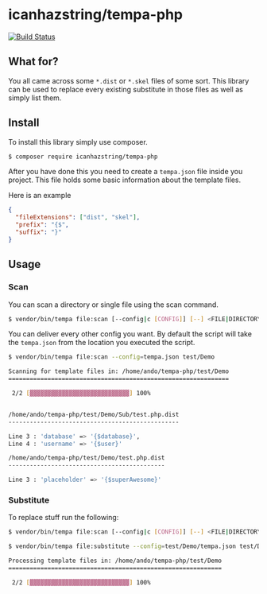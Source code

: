 # icanhazstring/tempa-php

[![Build Status](https://api.travis-ci.org/icanhazstring/tempa-php.svg?branch=master)](https://api.travis-ci.org/icanhazstring/tempa-php)

## What for?
You all came across some `*.dist` or `*.skel` files of some sort. This library can be used to replace every existing substitute in those files as well as simply list them.

## Install
To install this library simply use composer.
```bash
$ composer require icanhazstring/tempa-php
```

After you have done this you need to create a `tempa.json` file inside you project. This file holds some basic information about the template files.

Here is an example
```json
{
  "fileExtensions": ["dist", "skel"],
  "prefix": "{$",
  "suffix": "}"
}
```

## Usage

### Scan
You can scan a directory or single file using the scan command.

```bash
$ vendor/bin/tempa file:scan [--config|c [CONFIG]] [--] <FILE|DIRECTORY>
```

You can deliver every other config you want. By default the script will take the `tempa.json` from the location you executed the script.

```bash
$ vendor/bin/tempa file:scan --config=tempa.json test/Demo

Scanning for template files in: /home/ando/tempa-php/test/Demo
==============================================================

 2/2 [▓▓▓▓▓▓▓▓▓▓▓▓▓▓▓▓▓▓▓▓▓▓▓▓▓▓▓▓] 100%


/home/ando/tempa-php/test/Demo/Sub/test.php.dist
------------------------------------------------

Line 3 : 'database' => '{$database}',
Line 4 : 'username' => '{$user}'

/home/ando/tempa-php/test/Demo/test.php.dist
--------------------------------------------

Line 3 : 'placeholder' => '{$superAwesome}'
```

### Substitute

To replace stuff run the following:

```bash
$ vendor/bin/tempa file:scan [--config|c [CONFIG]] [--] <FILE|DIRECTORY> [<map>]... 
```

```bash
$ vendor/bin/tempa file:substitute --config=test/Demo/tempa.json test/Demo/ database=localhost user=icanhazstring superAwesome=mega 

Processing template files in: /home/ando/tempa-php/test/Demo
============================================================

 2/2 [▓▓▓▓▓▓▓▓▓▓▓▓▓▓▓▓▓▓▓▓▓▓▓▓▓▓▓▓] 100%
```

